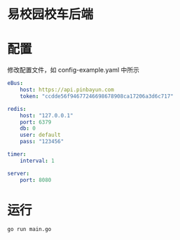 # 易校园校车后端

# 配置

修改配置文件，如 config-example.yaml 中所示

```yaml
eBus:
    host: https://api.pinbayun.com
    token: "ccdde56f94677246698678908ca17206a3d6c717"

redis:
    host: "127.0.0.1"
    port: 6379
    db: 0
    user: default
    pass: "123456"

timer:
    interval: 1

server:
    port: 8080
```

# 运行

```bash
go run main.go
```
